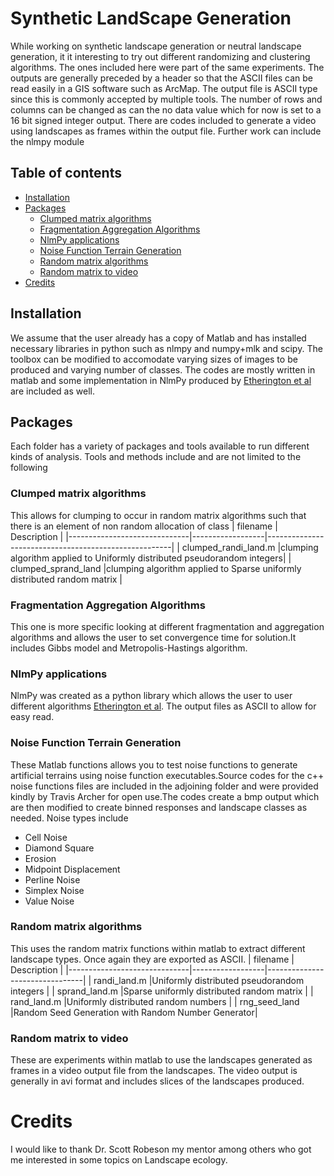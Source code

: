 # Synthetic LandScape Generation
While working on synthetic landscape generation or neutral landscape generation, it it interesting to try out different randomizing and clustering algorithms. The ones included here were part of the same experiments. The outputs are generally preceded by a header so that the ASCII files can be read easily in a GIS software such as ArcMap. The output file is ASCII type since this is commonly accepted by multiple tools. The number of rows and columns can be changed as can the no data value which for now is set to a 16 bit signed integer output. There are codes included to generate a video using landscapes as frames within the output file. Further work can include the nlmpy module 

## Table of contents
* [Installation](#installation)
* [Packages](#usage-examples)
	* [Clumped matrix algorithms](#clumped-matrix-algorithms)
    * [Fragmentation Aggregation Algorithms](#fragmentation-aggregation-algorithms)
    * [NlmPy applications](#nlmpy-applications)
    * [Noise Function Terrain Generation](#noise-function-terrain-generation)
    * [Random matrix algorithms](#random-matrix-algorithms)
	* [Random matrix to video](#random-matrix-to-video)
* [Credits](#credits)

## Installation
We assume that the user already has a copy of Matlab and has installed necessary libraries in python such as nlmpy and numpy+mlk and scipy. The toolbox can be modified to accomodate varying sizes of images to be produced and varying number of classes. The codes are mostly written in matlab and some implementation in NlmPy produced by [ Etherington et al](http://onlinelibrary.wiley.com/doi/10.1111/2041-210X.12308/epdf) are included as well.

## Packages
Each folder has a variety of packages and tools available to run different kinds of analysis. Tools and methods include and are not limited to the following


### Clumped matrix algorithms
This allows for clumping to occur in random matrix algorithms such that there is an element of non random allocation of class
| filename                     | Description                                                             |
|------------------------------|------------------|------------------------------------------------------|
| clumped_randi_land.m         |clumping algorithm applied to Uniformly distributed pseudorandom integers|
| clumped_sprand_land          |clumping algorithm applied to Sparse uniformly distributed random matrix |


### Fragmentation Aggregation Algorithms
This one is more specific looking at different fragmentation and aggregation algorithms and allows the user to set convergence time for solution.It includes Gibbs model and Metropolis-Hastings algorithm.
 
### NlmPy applications
NlmPy was created as a python library which allows the user to user different algorithms [ Etherington et al](http://onlinelibrary.wiley.com/doi/10.1111/2041-210X.12308/epdf). The output files as ASCII to allow for easy read.

### Noise Function Terrain Generation
These Matlab functions allows you to test noise functions to generate artificial terrains using noise function executables.Source codes for the c++ noise functions files are included in the adjoining folder and were provided kindly by Travis Archer for open use.The codes create a bmp output which are then modified to create binned responses and landscape classes as needed. Noise types include
* Cell Noise
* Diamond Square
* Erosion
* Midpoint Displacement
* Perline Noise
* Simplex Noise
* Value Noise

### Random matrix algorithms
This uses the random matrix functions within matlab to extract different landscape types. Once again they are exported as ASCII.
| filename                     | Description                                       |
|------------------------------|------------------|--------------------------------|
| randi_land.m                 |Uniformly distributed pseudorandom integers        |
| sprand_land.m                |Sparse uniformly distributed random matrix         |
| rand_land.m                  |Uniformly distributed random numbers               |
| rng_seed_land                |Random Seed Generation with Random Number Generator|


### Random matrix to video
These are experiments within matlab to use the landscapes generated as frames in a video output file from the landscapes. The video output is generally in avi format and includes slices of the landscapes produced.

# Credits
I would like to thank Dr. Scott Robeson my mentor among others who got me interested in some topics on Landscape ecology.